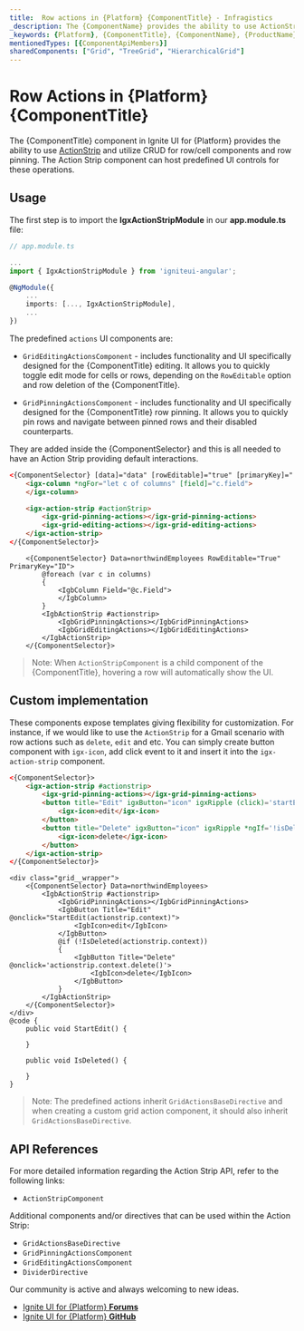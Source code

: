 ```yaml
---
title:  Row actions in {Platform} {ComponentTitle} - Infragistics
_description: The {ComponentName} provides the ability to use ActionStrip and utilize CRUD for row/cell components and row pinning.
_keywords: {Platform}, {ComponentTitle}, {ComponentName}, {ProductName}, Infragistics
mentionedTypes: [{ComponentApiMembers}]
sharedComponents: ["Grid", "TreeGrid", "HierarchicalGrid"]
---
```


# Row Actions in {Platform} {ComponentTitle}

The {ComponentTitle} component in Ignite UI for {Platform} provides the ability to use [ActionStrip](../action-strip.md) and utilize CRUD for row/cell components and row pinning. The Action Strip component can host predefined UI controls for these operations.

## Usage
<!-- Angular -->
The first step is to import the **IgxActionStripModule** in our **app.module.ts** file:

```typescript
// app.module.ts

...
import { IgxActionStripModule } from 'igniteui-angular';

@NgModule({
    ...
    imports: [..., IgxActionStripModule],
    ...
})
```
<!-- end: Angular -->
The predefined `actions` UI components are:
- `GridEditingActionsComponent` - includes functionality and UI specifically designed for the {ComponentTitle} editing. It allows you to quickly toggle edit mode for cells or rows, depending on the `RowEditable` option and row deletion of the {ComponentTitle}.

- `GridPinningActionsComponent` - includes functionality and UI specifically designed for the {ComponentTitle} row pinning. It allows you to quickly pin rows and navigate between pinned rows and their disabled counterparts.

They are added inside the {ComponentSelector} and this is all needed to have an Action Strip providing default interactions.

```html
<{ComponentSelector} [data]="data" [rowEditable]="true" [primaryKey]="'ID'">
    <igx-column *ngFor="let c of columns" [field]="c.field">
    </igx-column>

    <igx-action-strip #actionStrip>
        <igx-grid-pinning-actions></igx-grid-pinning-actions>
        <igx-grid-editing-actions></igx-grid-editing-actions>
    </igx-action-strip>
</{ComponentSelector}>
```
```razor
    <{ComponentSelector} Data=northwindEmployees RowEditable="True" PrimaryKey="ID">
        @foreach (var c in columns)
        {
            <IgbColumn Field="@c.Field">
            </IgbColumn>
        }
        <IgbActionStrip #actionstrip>
            <IgbGridPinningActions></IgbGridPinningActions>
            <IgbGridEditingActions></IgbGridEditingActions>
        </IgbActionStrip>
    </{ComponentSelector}>
```

>Note: When `ActionStripComponent` is a child component of the {ComponentTitle}, hovering a row will automatically show the UI.

## Custom implementation

These components expose templates giving flexibility for customization. For instance, if we would like to use the `ActionStrip` for a Gmail scenario with row actions such as `delete`, `edit` and etc. You can simply create button component with `igx-icon`, add click event to it and insert it into the `igx-action-strip` component.

```html
<{ComponentSelector}>
    <igx-action-strip #actionstrip>
        <igx-grid-pinning-actions></igx-grid-pinning-actions>
        <button title="Edit" igxButton="icon" igxRipple (click)='startEdit(actionstrip.context)'>
            <igx-icon>edit</igx-icon>
        </button>
        <button title="Delete" igxButton="icon" igxRipple *ngIf='!isDeleted(actionstrip.context)' (click)='actionstrip.context.delete()'>
            <igx-icon>delete</igx-icon>
        </button>
    </igx-action-strip>
</{ComponentSelector}>
```
```razor
<div class="grid__wrapper">
    <{ComponentSelector} Data=northwindEmployees>
        <IgbActionStrip #actionstrip>
            <IgbGridPinningActions></IgbGridPinningActions>
            <IgbButton Title="Edit" @onclick="StartEdit(actionstrip.context)">
                <IgbIcon>edit</IgbIcon>
            </IgbButton>
            @if (!IsDeleted(actionstrip.context))
            {
                <IgbButton Title="Delete" @onclick='actionstrip.context.delete()'>
                    <IgbIcon>delete</IgbIcon>
                </IgbButton>
            }
        </IgbActionStrip>
    </{ComponentSelector}>
</div>
@code {
    public void StartEdit() {

    }

    public void IsDeleted() {

    }
}
```
<code-view style="height:600px"
           data-demos-base-url="{environment:demosBaseUrl}"
           iframe-src="{environment:demosBaseUrl}/{ComponentSample}-action-strip"
           github-src="{ComponentSample}/action-strip"
           alt="{Platform} {ComponentName} Action Strip Example" >
</code-view>

>Note: The predefined actions inherit `GridActionsBaseDirective` and when creating a custom grid action component, it should also inherit `GridActionsBaseDirective`.

## API References

For more detailed information regarding the Action Strip API, refer to the following links:
* `ActionStripComponent`

Additional components and/or directives that can be used within the Action Strip:

* `GridActionsBaseDirective`
* `GridPinningActionsComponent`
* `GridEditingActionsComponent`
* `DividerDirective`

Our community is active and always welcoming to new ideas.

* [Ignite UI for {Platform} **Forums**](https://www.infragistics.com/community/forums/f/ignite-ui-for-{Platform})
* [Ignite UI for {Platform} **GitHub**](https://github.com/IgniteUI/igniteui-{Platform})
